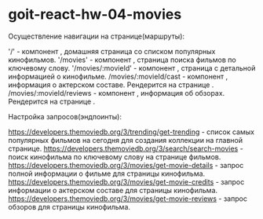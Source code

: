# goit-react-hw-04-movies



Осуществление навигации на странице(маршруты):

'/' - компонент <HomePage>, домашняя страница со списком популярных кинофильмов.
'/movies' - компонент <MoviesPage>, страница поиска фильмов по ключевому слову.
'/movies/:movieId' - компонент <MovieDetailsPage>, страница с детальной информацией о кинофильме.
/movies/:movieId/cast - компонент <Cast>, информация о актерском составе. Рендерится на странице <MovieDetailsPage>.
/movies/:movieId/reviews - компонент <Reviews>, информация об обзорах. Рендерится на странице <MovieDetailsPage>.



Настройка запросов(эндпоинты):

https://developers.themoviedb.org/3/trending/get-trending - список самых популярных фильмов на сегодня для создания коллекции на главной странице.
https://developers.themoviedb.org/3/search/search-movies - поиск кинофильма по ключевому слову на странице фильмов.
https://developers.themoviedb.org/3/movies/get-movie-details - запрос полной информации о фильме для страницы кинофильма.
https://developers.themoviedb.org/3/movies/get-movie-credits - запрос информации о актерском составе для страницы кинофильма.
https://developers.themoviedb.org/3/movies/get-movie-reviews - запрос обзоров для страницы кинофильма.